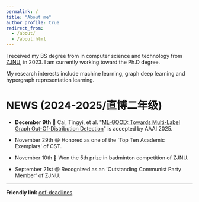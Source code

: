 ```yaml
---
permalink: /
title: "About me"
author_profile: true
redirect_from: 
  - /about/
  - /about.html
---
```


I received my BS degree from in computer science and technology from [ZJNU](https://www.zjnu.edu.cn/main.htm), in 2023. I am currently working toward the Ph.D degree.

My research interests include machine learning, graph deep learning and hypergraph representation learning.


# NEWS (2024-2025/直博二年级)


* **December 9th** 📰 Cai, Tingyi, et al. "[ML-GOOD: Towards Multi-Label Graph Out-Of-Distribution Detection](https://github.com/ca1man-2022/ML-GOOD)" is accepted by AAAI 2025.
  
* November 29th 😃 Honored as one of the 'Top Ten Academic Exemplars' of CST.

* November 10th 🏸 Won the 5th prize in badminton competition of ZJNU.

* September 21st 😃 Recognized as an 'Outstanding Communist Party Member' of ZJNU.


---
**Friendly link**
[ccf-deadlines](https://ccfddl.com/)
